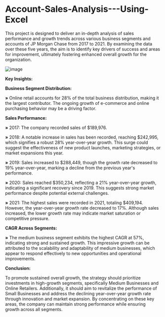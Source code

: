 # Account-Sales-Analysis---Using-Excel

This project is designed to deliver an in-depth analysis of sales performance and growth trends across various business segments and accounts of JP Morgan Chase from 2017 to 2021. By examining the data over these five years, the aim is to identify key drivers of success and areas for improvement, ultimately fostering enhanced overall growth for the organization.

![image](https://github.com/user-attachments/assets/b456daed-71ed-46ac-a078-323e1c3d676e)


**Key Insights:**

**Business Segment Distribution:**

**»** Online retail accounts for 28% of the total business distribution, making it the largest contributor. The ongoing growth of e-commerce and online purchasing behavior may be a driving factor.

 **Sales Performance:**

 **»** 2017: The company recorded sales of $189,976.

**»** 2018: A notable increase in sales has been recorded, reaching $242,995, which signifies a robust 28% year-over-year growth. This surge could suggest the effectiveness of new product launches, marketing strategies, or market expansions this year.

**»** 2019: Sales increased to $288,449, though the growth rate decreased to 19% year-over-year, marking a decline from the previous year's performance.

**»** 2020: Sales reached $350,234, reflecting a 21% year-over-year growth, indicating a significant recovery since 2019. This suggests strong market performance despite potential external challenges.

**»** 2021: The highest sales were recorded in 2021, totaling $409,194. However, the year-over-year growth rate decreased to 17%. Although sales increased, the lower growth rate may indicate market saturation or competitive pressure.

**CAGR Across Segments:**

**»** The medium business segment exhibits the highest CAGR at 57%, indicating strong and sustained growth. This impressive growth can be attributed to the scalability and adaptability of medium businesses, which appear to respond effectively to new opportunities and operational improvements.

**Conclusion:** 

To promote sustained overall growth, the strategy should prioritize investments in high-growth segments, specifically Medium Businesses and Online Retailers. Additionally, it should aim to revitalize the performance of Small Businesses and address the declining year-over-year growth rate through innovation and market expansion. By concentrating on these key areas, the company can maintain strong performance while ensuring growth across all segments.









